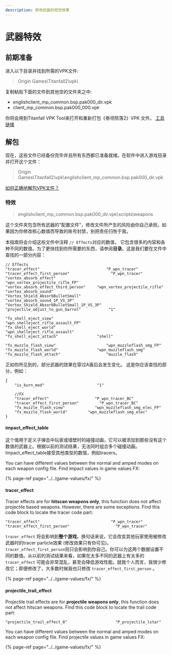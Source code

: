 ```yaml
---
description: 修改武器的视觉效果
---
```


# 武器特效

## 前期准备 <a id="preparation"></a>

进入以下目录并找到所需的VPK文件:

> Origin Games\Titanfall2\vpk\

复制粘贴下面的文件到其他空的文件夹之中:

* englishclient\_mp\_common.bsp.pak000\_dir.vpk
* client\_mp\_common.bsp.pak000\_000.vpk

你将会用到Titanfall VPK Tool来打开和重新打包《泰坦陨落2》VPK 文件。 [工具链接](https://noskill.gitbook.io/titanfall2/v/chinese/how-to-start-modding/modding-introduction/modding-tools)​

## 解包 <a id="unpacking"></a>

现在，这些文件已经备份完毕并且所有东西都已准备就绪。在软件中进入游戏目录并打开这个文件：

> Origin Games\Titanfall2\vpk\englishclient\_mp\_common.bsp.pak000\_dir.vpk

​[如何正确地解包VPK文件？](https://noskill.gitbook.io/titanfall2/v/chinese/how-to-start-modding/modding-introduction/how-to-backup-extract-and-repack)

### 特效

> englishclient\_mp\_common.bsp.pak000\_dir.vpk\scripts\weapons

这个文件夹包含所有武器的"配置文件"，修改文件所产生的风险由你自己承担。如果因为你修改核心数值而导致的账号封禁，别把责任归咎于我。

本指南将会介绍这些文件中注释 `// Effects`对应的数值， 它包含很多的内容和各种不同的数值。为了更快找到你所需要的东西，请参阅**目录**。这是我们要在文件中查找的一部分内容：

```text
// Effects
"tracer_effect"   							"P_wpn_tracer"
"tracer_effect_first_person"                  "P_wpn_tracer"
"vortex_absorb_effect"						"wpn_vortex_projectile_rifle_FP"
"vortex_absorb_effect_third_person"	   	"wpn_vortex_projectile_rifle"
"vortex_absorb_sound"						 "Vortex_Shield_AbsorbBulletSmall"
"vortex_absorb_sound_1P_VS_3P"				"Vortex_Shield_AbsorbBulletSmall_1P_VS_3P"
"projectile_adjust_to_gun_barrel"			 "1"

"fx_shell_eject_view"						 "wpn_shelleject_rifle_assault_FP"
"fx_shell_eject_world"						"wpn_shelleject_rifle_assault"
"fx_shell_eject_attach"				   	"shell"

"fx_muzzle_flash_view"						"wpn_muzzleflash_smg_FP"
"fx_muzzle_flash_world"		   			"wpn_muzzleflash_smg"
"fx_muzzle_flash_attach"	  				"muzzle_flash"
```

正如你所见到的，部分武器的效果在穿过A盾后会发生变化。 这是你应该查找的部分，例如：

```text
{
	"is_burn_mod"		                "1"

	//FX
	"tracer_effect"   				   "P_wpn_tracer_BC"
	"tracer_effect_first_person"         "P_wpn_tracer_BC"
	"fx_muzzle_flash_view"			   "wpn_muzzleflash_smg_elec_FP"
	"fx_muzzle_flash_world"		  	"wpn_muzzleflash_smg_elec"
}
```

#### impact\_effect\_table

这个值用于定义子弹击中玩家或墙壁时的碰撞动画，它可以被添加到那些没有这个数值的武器上。根据以前的测试结果，无法同时组合多个碰撞动画。  
Impact\_effect\_table接受其他类型的数值，例如tracers。

You can have different values between the normal and amped modes on each weapon config file. Find impact values in game values FX:

{% page-ref page="../../game-values/fx/" %}

#### tracer\_effect

Tracer effects are for **hitscan weapons only**, this function does not affect projectile based weapons. However, there are some exceptions. Find this code block to locate the tracer code part:

```text
"tracer_effect"   							  "P_wpn_tracer"
"tracer_effect_first_person"                    "P_wpn_tracer"
```

`tracer_effect` 将会影响到**整个游戏**。换句话来说，它会改变其他玩家使用被修改武器时的tracer particle效果 \(修改效果只有你可见\)。`tracer_effect_first_person`则只会影响到你自己。你可以为这两个数据设置不同的数值。从以前的测试结果来看，如果在太多不同的武器上有太多的`tracer_effect` 可能会非常混乱，甚至会降低游戏性能。就我个人而言，我很少修改它；即便修改了，大多数时候我也只修改 `tracer_effect_first_person` 。

{% page-ref page="../../game-values/fx/" %}

#### projectile\_trail\_effect

Projectile trail effects are for **projectile weapons only**, this function does not affect hitscan weapons. Find this code block to locate the trail code part:

```text
"projectile_trail_effect_0" 					"P_projectile_lstar"
```

You can have different values between the normal and amped modes on each weapon config file. Find projectile values in game values FX:

{% page-ref page="../../game-values/fx/" %}



